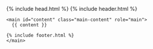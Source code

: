 <!DOCTYPE html>
<html lang="{{ site.lang | default: "cs-CZ" }}">
  {% include head.html %}
  <body>
        {% include header.html %}

    <main id="content" class="main-content" role="main">
      {{ content }}

    {% include footer.html %}
    </main>

  </body>
</html>
